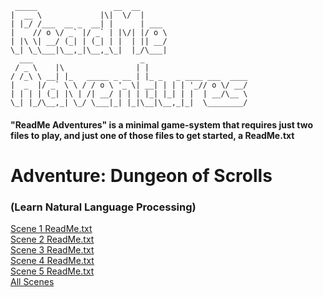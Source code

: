 
```
 _____                 __  __ 
|  __ \             |\|  \/  |
| |_/ /___  __ _  __| |      | ___ 
|    // o \/ _` |/ _` | |\/| |/ o \
| |\ \| __/ (_| | (_| | |  | || __/
\_| \_\___|\__,_|\__,_\_|  |_/\___|
  ___                        _ 
 / _ \    |\                | |
/ /_\ \ __| |_   _____ _ __ | |_ _   _ ____ ___  ____
|  _  |/ _` \ \ / / o \ '_ \| __| | | | '_// o \/ __/
| | | | (_| |\ | /| __/ | | | |_| |_| | |  | __/\__ \
\_| |_/\__,_| \_/ \___|_| |_|\__|\__,_|_|  \________/
```




#### "ReadMe Adventures" is a minimal game-system that requires just two files to play,  and just one of those files to get started, a ReadMe.txt 

# Adventure: Dungeon of Scrolls 
### (Learn Natural Language Processing)
[Scene 1 ReadMe.txt](https://raw.githubusercontent.com/lineality/ReadMe_Adventures/master/Learn_NLP__Dungeon_of_Scrolls/scene_01/ReadMe.txt)  
[Scene 2 ReadMe.txt](https://raw.githubusercontent.com/lineality/ReadMe_Adventures/master/Learn_NLP__Dungeon_of_Scrolls/scene_02/ReadMe.txt)  
[Scene 3 ReadMe.txt](https://raw.githubusercontent.com/lineality/ReadMe_Adventures/master/Learn_NLP__Dungeon_of_Scrolls/scene_03/ReadMe.txt)  
[Scene 4 ReadMe.txt](https://raw.githubusercontent.com/lineality/ReadMe_Adventures/master/Learn_NLP__Dungeon_of_Scrolls/scene_04/ReadMe.txt)  
[Scene 5 ReadMe.txt](https://raw.githubusercontent.com/lineality/ReadMe_Adventures/master/Learn_NLP__Dungeon_of_Scrolls/scene_05/ReadMe.txt)  
[All Scenes](https://github.com/lineality/ReadMe_Adventures/tree/master/Learn_NLP__Dungeon_of_Scrolls)  



